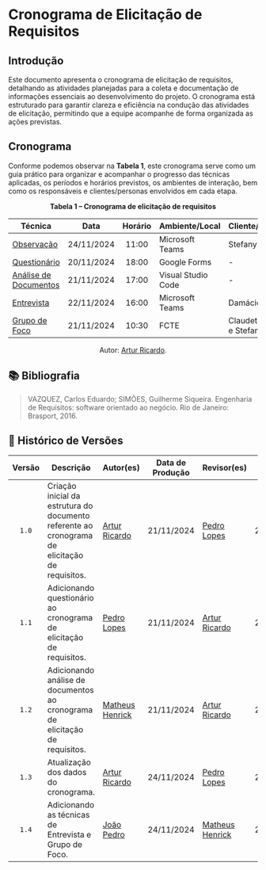 # Cronograma de Elicitação de Requisitos

## Introdução

Este documento apresenta o cronograma de elicitação de requisitos, detalhando as atividades planejadas para a coleta e documentação de informações essenciais ao desenvolvimento do projeto. O cronograma está estruturado para garantir clareza e eficiência na condução das atividades de elicitação, permitindo que a equipe acompanhe de forma organizada as ações previstas.



## Cronograma

Conforme podemos observar na **Tabela 1**, este cronograma serve como um guia prático para organizar e acompanhar o progresso das técnicas aplicadas, os períodos e horários previstos, os ambientes de interação, bem como os responsáveis e clientes/personas envolvidos em cada etapa.

<div align="center">
    <p><strong>Tabela 1 – Cronograma de elicitação de requisitos</strong></p>
</div>

<center>

| Técnica | Data | Horário | Ambiente/Local | Cliente/Persona | Responsável(eis) | 
| ------- | :--: | :-----: | -------------- | --------------- | ---------------- |
| [Observação](../tecnicas/observacao.md) | 24/11/2024 | 11:00 | Microsoft Teams | Stefany Paraíso | [Artur Ricardo](https://github.com/algorithmorphic) |
| [Questionário](../analise-perfil-usuario/questionario.md) | 20/11/2024 | 18:00 | Google Forms | - | [Pedro Lopes](https://github.com/pLopess) |
| [Análise de Documentos](../tecnicas/analise-de-documentos.md) | 21/11/2024 | 17:00 | Visual Studio Code | - | [Matheus Henrick](https://github.com/MatheusHenrickSantos) |
| [Entrevista](../tecnicas/entrevista.md) | 22/11/2024 | 16:00 | Microsoft Teams | Damácio | [João Pedro](https://github.com/JoosPerro) |
| [Grupo de Foco](../tecnicas/grupo-de-foco.md) | 21/11/2024 | 10:30 | FCTE | Claudete, Daniel e Stefany | [João Pedro](https://github.com/JoosPerro) e [Emivalto](https://github.com/EmivaltoJrr) |


</center>

<div align="center">
    <p>Autor: <a href="https://github.com/algorithmorphic">Artur Ricardo</a>.</p>
</div>



## 📚 Bibliografia

> VAZQUEZ, Carlos Eduardo; SIMÕES, Guilherme Siqueira. Engenharia de Requisitos: software orientado ao negócio. Rio de Janeiro: Brasport, 2016.




## 📑 Histórico de Versões

| Versão | Descrição | Autor(es) | Data de Produção | Revisor(es) | Data de Revisão | 
| :----: | --------- | --------- | :--------------: | ----------- | :-------------: |
| `1.0`  | Criação inicial da estrutura do documento referente ao cronograma de elicitação de requisitos. | [Artur Ricardo](https://github.com/algorithmorphic) | 21/11/2024 | [Pedro Lopes](https://github.com/pLopess) | 21/11/2024 |
| `1.1`  | Adicionando questionário ao cronograma de elicitação de requisitos. | [Pedro Lopes](https://github.com/pLopess) | 21/11/2024 | [Artur Ricardo](https://github.com/algorithmorphic) | 24/11/2024 |
| `1.2`  | Adicionando análise de documentos ao cronograma de elicitação de requisitos. | [Matheus Henrick](https://github.com/MatheusHenrickSantos) | 21/11/2024 | [Artur Ricardo](https://github.com/algorithmorphic) | 24/11/2024 |
| `1.3`  | Atualização dos dados do cronograma. | [Artur Ricardo](https://github.com/algorithmorphic) | 24/11/2024 |[Pedro Lopes](https://github.com/pLopess) | 24/11/2024 |
| `1.4`  | Adicionando as técnicas de Entrevista e Grupo de Foco. | [João Pedro](https://github.com/JoosPerro) | 24/11/2024 | [Matheus Henrick](https://github.com/MatheusHenrickSantos) | 24/11/2024 |

